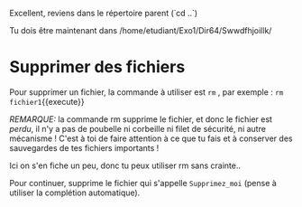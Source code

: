 Excellent, reviens dans le répertoire parent (̀ cd ..`)

Tu dois être maintenant dans /home/etudiant/Exo1/Dir64/Swwdfhjoillk/

# Supprimer des fichiers

Pour supprimer un fichier, la commande à utiliser est `rm` , par exemple :
`rm fichier1`{{execute}}

*REMARQUE:* la commande rm supprime le fichier, et donc le fichier est *perdu*, il n'y a pas de poubelle ni corbeille ni filet de sécurité, ni autre mécanisme ! C'est à toi de faire attention à ce que tu fais et à conserver des sauvegardes de tes fichiers importants !

Ici on s'en fiche un peu, donc tu peux utiliser rm sans crainte..

Pour continuer, supprime le fichier qui s'appelle `Supprimez_moi` (pense à utiliser la complétion automatique).
